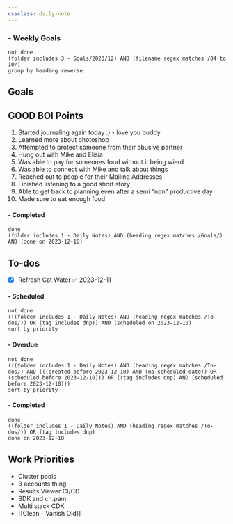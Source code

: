 ```yaml
---
cssclass: daily-note
---
```

### - Weekly Goals
```tasks
not done
(folder includes 3 - Goals/2023/12) AND (filename regex matches /04 to 10/)
group by heading reverse
```
## Goals
## GOOD BOI Points
1. Started journaling again today :) - love you buddy
2. Learned more about photoshop
3. Attempted to protect someone from their abusive partner
4. Hung out with Mike and Elisia
5. Was able to pay for someones food without it being wierd
6. Was able to connect with Mike and talk about things
7. Reached out to people for their Mailing Addresses
8. Finished listening to a good short story
9. Able to get back to planning even after a semi "non" productive day
10. Made sure to eat enough food
#### - Completed
```tasks
done
(folder includes 1 - Daily Notes) AND (heading regex matches /Goals/) AND (done on 2023-12-10)
```
## To-dos
- [x] Refresh Cat Water ✅ 2023-12-11

#### - Scheduled
```tasks
not done
(((folder includes 1 - Daily Notes) AND (heading regex matches /To-dos/)) OR (tag includes dnp)) AND (scheduled on 2023-12-10)
sort by priority
```
#### - Overdue
```tasks
not done
(((folder includes 1 - Daily Notes) AND (heading regex matches /To-dos/) AND (((created before 2023-12-10) AND (no scheduled date)) OR (scheduled before 2023-12-10))) OR ((tag includes dnp) AND (scheduled before 2023-12-10)))
sort by priority
```
#### - Completed
```tasks
done
((folder includes 1 - Daily Notes) AND (heading regex matches /To-dos/)) OR (tag includes dnp)
done on 2023-12-10
```

## Work Priorities
- Cluster pools
- 3 accounts thing
- Results Viewer CI/CD
- SDK and ch.pam
- Multi stack CDK
- [[Clean - Vanish Old]]